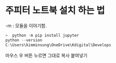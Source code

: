 # 주피터 노트북 설치 하는 법

-m : 모듈을 이야기함.

```powershell
>  python -m pip install jupyter
python --version
C:\Users\kimminsung\OneDrive\Kdigital\Develops
```

마우스 우 버튼 누르면 그대로 복사 붙여넣기


